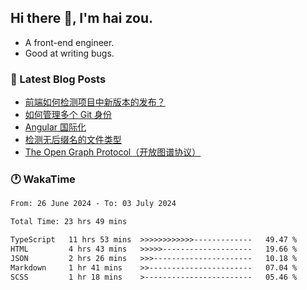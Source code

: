 ## Hi there 👋, I'm hai zou.

- A front-end engineer.
- Good at writing bugs.

### 📖 Latest Blog Posts
<!-- BLOG-POST-LIST:START -->
- [前端如何检测项目中新版本的发布？](https://blog.izou.top/angular/version-update/)
- [如何管理多个 Git 身份](https://blog.izou.top/git/multi-git-identity/)
- [Angular 国际化](https://blog.izou.top/angular/i18n/)
- [检测无后缀名的文件类型](https://blog.izou.top/js/filetype-check/)
- [The Open Graph Protocol（开放图谱协议）](https://blog.izou.top/website/open-graph-protocol/)
<!-- BLOG-POST-LIST:END -->

### 🕐 WakaTime
<!--START_SECTION:waka-->

```txt
From: 26 June 2024 - To: 03 July 2024

Total Time: 23 hrs 49 mins

TypeScript   11 hrs 53 mins  >>>>>>>>>>>>-------------   49.47 %
HTML         4 hrs 43 mins   >>>>>--------------------   19.66 %
JSON         2 hrs 26 mins   >>>----------------------   10.18 %
Markdown     1 hr 41 mins    >>-----------------------   07.04 %
SCSS         1 hr 18 mins    >------------------------   05.46 %
```

<!--END_SECTION:waka-->
